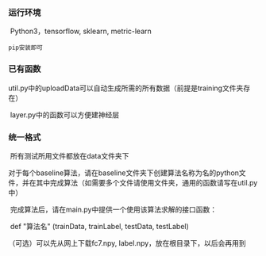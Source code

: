 ### 运行环境

​    Python3，tensorflow, sklearn, metric-learn

    pip安装即可



### 已有函数

​    util.py中的uploadData可以自动生成所需的所有数据（前提是training文件夹存在）

​    layer.py中的函数可以方便建神经层



### 统一格式

​    所有测试所用文件都放在data文件夹下

​    对于每个baseline算法，请在baseline文件夹下创建算法名称为名的python文件，并在其中完成算法（如需要多个文件请使用文件夹，通用的函数请写在util.py中）

​    完成算法后，请在main.py中提供一个使用该算法求解的接口函数：

​    def "算法名" (trainData, trainLabel, testData, testLabel)





（可选）可以先从网上下载fc7.npy, label.npy，放在根目录下，以后会再用到